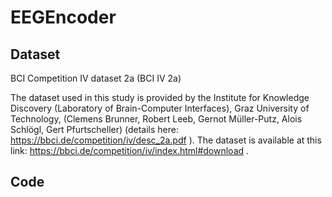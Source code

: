 # EEGEncoder

## Dataset

BCI Competition IV dataset 2a (BCI IV 2a)

The dataset used in this study is provided by the Institute for Knowledge Discovery (Laboratory of Brain-Computer Interfaces), Graz University of Technology, (Clemens Brunner, Robert Leeb, Gernot Müller-Putz, Alois Schlögl, Gert Pfurtscheller) (details here: https://bbci.de/competition/iv/desc_2a.pdf ). The dataset is available at this link: https://bbci.de/competition/iv/index.html#download .

## Code
